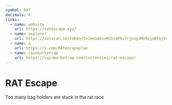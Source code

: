```yaml
---
symbol: RAT
decimals: 6
links:
  - name: website
    url: https://ratescape.xyz/
  - name: explorer
    url: https://solscan.io/token/3vJenGaGsuKG5shPhi7rjnuy3MV6xjmBTGjYqYzXpump
  - name: x
    url: https://x.com/RATescapeplan
  - name: coinmarketcap
    url: https://coinmarketcap.com/currencies/rat-escape/
---
```


# RAT Escape

Too many bag holders are stuck in the rat race
